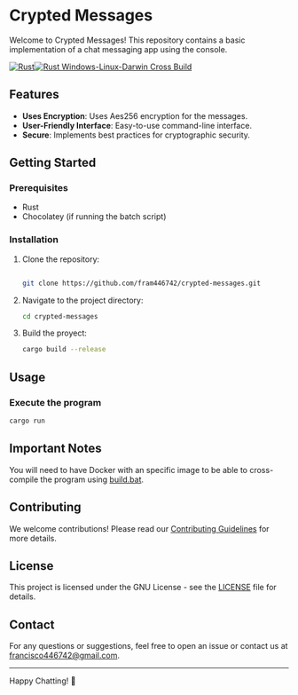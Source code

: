 # Crypted Messages

Welcome to Crypted Messages! This repository contains a basic implementation of a chat messaging app using the console.

[![Rust](https://github.com/fram446742/crypted-messages/actions/workflows/rust.yml/badge.svg)](https://github.com/fram446742/crypted-messages/actions/workflows/rust.yml)[![Rust Windows-Linux-Darwin Cross Build](https://github.com/fram446742/crypted-messages/actions/workflows/main.yml/badge.svg)](https://github.com/fram446742/crypted-messages/actions/workflows/main.yml)

## Features

- **Uses Encryption**: Uses Aes256 encryption for the messages.
- **User-Friendly Interface**: Easy-to-use command-line interface.
- **Secure**: Implements best practices for cryptographic security.

## Getting Started

### Prerequisites

- Rust
- Chocolatey (if running the batch script)

### Installation

1. Clone the repository:

    ```sh

    git clone https://github.com/fram446742/crypted-messages.git
    
    ```

2. Navigate to the project directory:

    ```sh
    cd crypted-messages
    ```

3. Build the proyect:

    ```sh
    cargo build --release
    ```

## Usage

### Execute the program

```sh
cargo run
```

## Important Notes

You will need to have Docker with an specific image to be able to cross-compile the program using [build.bat](build.bat).

## Contributing

We welcome contributions! Please read our [Contributing Guidelines](CONTRIBUTING.md) for more details.

## License

This project is licensed under the GNU License - see the [LICENSE](LICENSE) file for details.

## Contact

For any questions or suggestions, feel free to open an issue or contact us at [francisco446742@gmail.com](mailto:francisco446472@gmail.com).

---

Happy Chatting! 🚀
